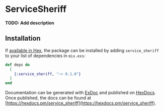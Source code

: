 # ServiceSheriff

**TODO: Add description**

## Installation

If [available in Hex](https://hex.pm/docs/publish), the package can be installed
by adding `service_sheriff` to your list of dependencies in `mix.exs`:

```elixir
def deps do
  [
    {:service_sheriff, "~> 0.1.0"}
  ]
end
```

Documentation can be generated with [ExDoc](https://github.com/elixir-lang/ex_doc)
and published on [HexDocs](https://hexdocs.pm). Once published, the docs can
be found at [https://hexdocs.pm/service_sheriff](https://hexdocs.pm/service_sheriff).

